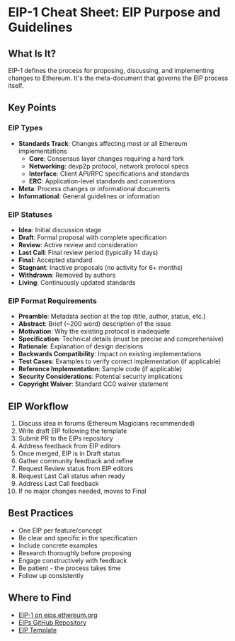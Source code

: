 # EIP-1 Cheat Sheet: EIP Purpose and Guidelines

## What Is It?
EIP-1 defines the process for proposing, discussing, and implementing changes to Ethereum. It's the meta-document that governs the EIP process itself.

## Key Points

### EIP Types
- **Standards Track**: Changes affecting most or all Ethereum implementations
  - **Core**: Consensus layer changes requiring a hard fork
  - **Networking**: devp2p protocol, network protocol specs
  - **Interface**: Client API/RPC specifications and standards
  - **ERC**: Application-level standards and conventions
- **Meta**: Process changes or informational documents
- **Informational**: General guidelines or information

### EIP Statuses
- **Idea**: Initial discussion stage
- **Draft**: Formal proposal with complete specification
- **Review**: Active review and consideration
- **Last Call**: Final review period (typically 14 days)
- **Final**: Accepted standard
- **Stagnant**: Inactive proposals (no activity for 6+ months)
- **Withdrawn**: Removed by authors
- **Living**: Continuously updated standards

### EIP Format Requirements
- **Preamble**: Metadata section at the top (title, author, status, etc.)
- **Abstract**: Brief (~200 word) description of the issue
- **Motivation**: Why the existing protocol is inadequate
- **Specification**: Technical details (must be precise and comprehensive)
- **Rationale**: Explanation of design decisions
- **Backwards Compatibility**: Impact on existing implementations
- **Test Cases**: Examples to verify correct implementation (if applicable)
- **Reference Implementation**: Sample code (if applicable)
- **Security Considerations**: Potential security implications
- **Copyright Waiver**: Standard CC0 waiver statement

## EIP Workflow
1. Discuss idea in forums (Ethereum Magicians recommended)
2. Write draft EIP following the template
3. Submit PR to the EIPs repository
4. Address feedback from EIP editors
5. Once merged, EIP is in Draft status
6. Gather community feedback and refine
7. Request Review status from EIP editors
8. Request Last Call status when ready
9. Address Last Call feedback
10. If no major changes needed, moves to Final

## Best Practices
- One EIP per feature/concept
- Be clear and specific in the specification
- Include concrete examples
- Research thoroughly before proposing
- Engage constructively with feedback
- Be patient - the process takes time
- Follow up consistently

## Where to Find
- [EIP-1 on eips.ethereum.org](https://eips.ethereum.org/EIPS/eip-1)
- [EIPs GitHub Repository](https://github.com/ethereum/EIPs)
- [EIP Template](https://github.com/ethereum/EIPs/blob/master/eip-template.md) 